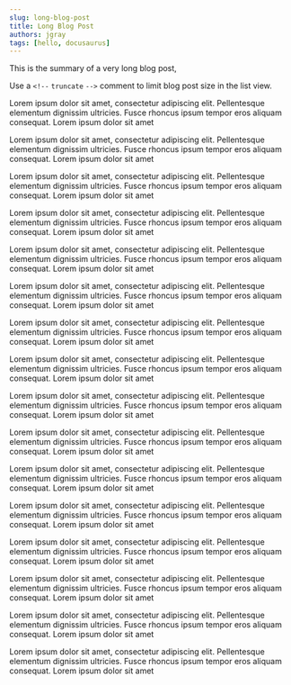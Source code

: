 ```yaml
---
slug: long-blog-post
title: Long Blog Post
authors: jgray
tags: [hello, docusaurus]
---
```


This is the summary of a very long blog post,

Use a `<!--` `truncate` `-->` comment to limit blog post size in the list view.

<!--truncate-->

Lorem ipsum dolor sit amet, consectetur adipiscing elit. Pellentesque elementum dignissim ultricies. Fusce rhoncus ipsum tempor eros aliquam consequat. Lorem ipsum dolor sit amet

Lorem ipsum dolor sit amet, consectetur adipiscing elit. Pellentesque elementum dignissim ultricies. Fusce rhoncus ipsum tempor eros aliquam consequat. Lorem ipsum dolor sit amet

Lorem ipsum dolor sit amet, consectetur adipiscing elit. Pellentesque elementum dignissim ultricies. Fusce rhoncus ipsum tempor eros aliquam consequat. Lorem ipsum dolor sit amet

Lorem ipsum dolor sit amet, consectetur adipiscing elit. Pellentesque elementum dignissim ultricies. Fusce rhoncus ipsum tempor eros aliquam consequat. Lorem ipsum dolor sit amet

Lorem ipsum dolor sit amet, consectetur adipiscing elit. Pellentesque elementum dignissim ultricies. Fusce rhoncus ipsum tempor eros aliquam consequat. Lorem ipsum dolor sit amet

Lorem ipsum dolor sit amet, consectetur adipiscing elit. Pellentesque elementum dignissim ultricies. Fusce rhoncus ipsum tempor eros aliquam consequat. Lorem ipsum dolor sit amet

Lorem ipsum dolor sit amet, consectetur adipiscing elit. Pellentesque elementum dignissim ultricies. Fusce rhoncus ipsum tempor eros aliquam consequat. Lorem ipsum dolor sit amet

Lorem ipsum dolor sit amet, consectetur adipiscing elit. Pellentesque elementum dignissim ultricies. Fusce rhoncus ipsum tempor eros aliquam consequat. Lorem ipsum dolor sit amet

Lorem ipsum dolor sit amet, consectetur adipiscing elit. Pellentesque elementum dignissim ultricies. Fusce rhoncus ipsum tempor eros aliquam consequat. Lorem ipsum dolor sit amet

Lorem ipsum dolor sit amet, consectetur adipiscing elit. Pellentesque elementum dignissim ultricies. Fusce rhoncus ipsum tempor eros aliquam consequat. Lorem ipsum dolor sit amet

Lorem ipsum dolor sit amet, consectetur adipiscing elit. Pellentesque elementum dignissim ultricies. Fusce rhoncus ipsum tempor eros aliquam consequat. Lorem ipsum dolor sit amet

Lorem ipsum dolor sit amet, consectetur adipiscing elit. Pellentesque elementum dignissim ultricies. Fusce rhoncus ipsum tempor eros aliquam consequat. Lorem ipsum dolor sit amet

Lorem ipsum dolor sit amet, consectetur adipiscing elit. Pellentesque elementum dignissim ultricies. Fusce rhoncus ipsum tempor eros aliquam consequat. Lorem ipsum dolor sit amet

Lorem ipsum dolor sit amet, consectetur adipiscing elit. Pellentesque elementum dignissim ultricies. Fusce rhoncus ipsum tempor eros aliquam consequat. Lorem ipsum dolor sit amet

Lorem ipsum dolor sit amet, consectetur adipiscing elit. Pellentesque elementum dignissim ultricies. Fusce rhoncus ipsum tempor eros aliquam consequat. Lorem ipsum dolor sit amet

Lorem ipsum dolor sit amet, consectetur adipiscing elit. Pellentesque elementum dignissim ultricies. Fusce rhoncus ipsum tempor eros aliquam consequat. Lorem ipsum dolor sit amet
